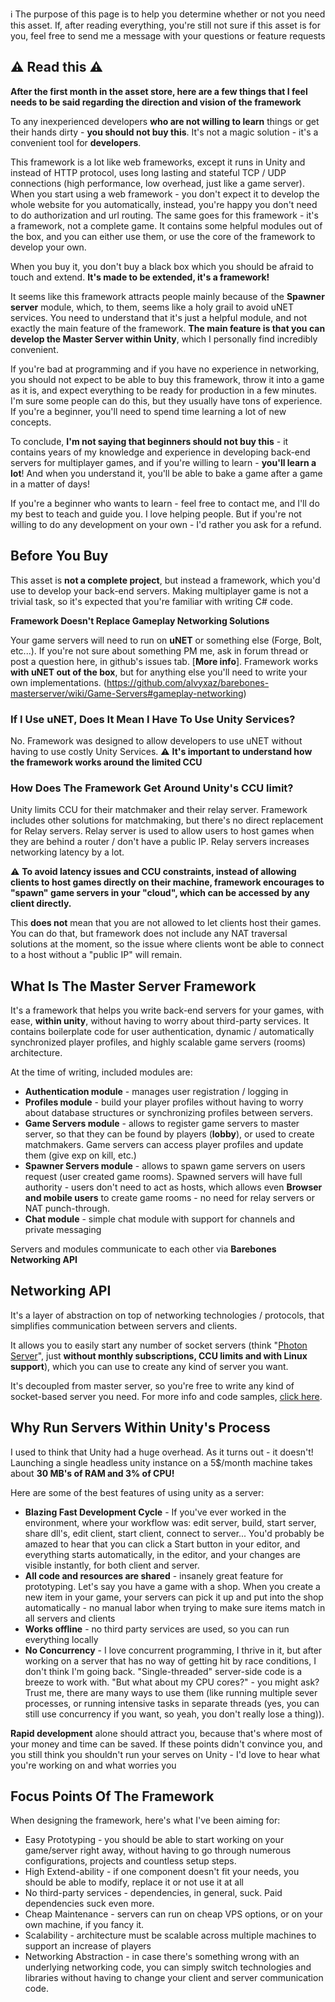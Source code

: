 :information_source: The purpose of this page is to help you determine whether or not you need this asset. If, after reading everything, you're still not sure if this asset is for you, feel free to send me a message with your questions or feature requests

## :warning: **Read this** :warning: 

**After the first month in the asset store, here are a few things that I feel needs to be said regarding the direction and vision of the framework**

To any inexperienced developers **who are not willing to learn** things or get their hands dirty - **you should not buy this**. It's not a magic solution - it's a convenient tool for **developers**.

 This framework is a lot like web frameworks, except it runs in Unity and instead of HTTP protocol, uses long lasting and stateful TCP / UDP connections (high performance, low overhead, just like a game server). When you start using a web framework - you don't expect it to develop the whole website for you automatically, instead, you're happy you don't need to do authorization and url routing. The same goes for this framework - it's a framework, not a complete game. It contains some helpful modules out of the box, and you can either use them, or use the core of the framework to develop your own.

When you buy it, you don't buy a black box which you should be afraid to touch and extend. **It's made to be extended, it's a framework!**

It seems like this framework attracts people mainly because of the **Spawner server** module, which, to them, seems like a holy grail to avoid uNET services. You need to understand that it's just a helpful module, and not exactly the main feature of the framework. **The main feature is that you can develop the Master Server within Unity**, which I personally find incredibly convenient.

If you're bad at programming and if you have no experience in networking, you should not expect to be able to buy this framework, throw it into a game as it is, and expect everything to be ready for production in a few minutes. I'm sure some people can do this, but they usually have tons of experience. If you're a beginner, you'll need to spend time learning a lot of new concepts.

To conclude, **I'm not saying that beginners should not buy this** - it contains years of my knowledge and experience in developing back-end servers for multiplayer games, and if you're willing to learn - **you'll learn a lot**! And when you understand it, you'll be able to bake a game after a game in a matter of days!

If you're a beginner who wants to learn - feel free to contact me, and I'll do my best to teach and guide you. I love helping people. But if you're not willing to do any development on your own - I'd rather you ask for a refund.

## Before You Buy

This asset is **not a complete project**, but instead a framework, which you'd use to develop your back-end servers. Making multiplayer game is not a trivial task, so it's expected that you're familiar with writing C# code.

**Framework Doesn't Replace Gameplay Networking Solutions**

Your game servers will need to run on **uNET** or something else (Forge, Bolt, etc...). If you're not sure about something PM me, ask in forum thread or post a question here, in github's issues tab. [**More info**]. Framework works **with uNET out of the box**, but for anything else you'll need to write your own implementations. (https://github.com/alvyxaz/barebones-masterserver/wiki/Game-Servers#gameplay-networking)

### If I Use uNET, Does It Mean I Have To Use Unity Services?

No. Framework was designed to allow developers to use uNET without having to use costly Unity Services. :warning: **It's important to understand how the framework works around the limited CCU**

### How Does The Framework Get Around Unity's CCU limit?

Unity limits CCU for their matchmaker and their relay server. Framework includes other solutions for matchmaking, but there's no direct replacement for Relay servers. Relay server is used to allow users to host games when they are behind a router / don't have a public IP. Relay servers increases networking latency by a lot.

⚠️ **To avoid latency issues and CCU constraints, instead of allowing clients to host games directly on their machine, framework encourages to "spawn" game servers in your "cloud", which can be accessed by any client directly.**

This **does not** mean that you are not allowed to let clients host their games. You can do that, but framework does not include any NAT traversal solutions at the moment, so the issue where clients wont be able to connect to a host without a "public IP" will remain.

## What Is The Master Server Framework

It's a framework that helps you write back-end servers for your games, with ease, **within unity**, without having to worry about third-party services. It contains boilerplate code for user authentication, dynamic / automatically synchronized player profiles, and highly scalable game servers (rooms) architecture. 

At the time of writing, included modules are:
* **Authentication module** - manages user registration / logging in
* **Profiles module** - build your player profiles without having to worry about database structures or synchronizing profiles between servers.
* **Game Servers module** - allows to register game servers to master server, so that they can be found by players (**lobby**), or used to create matchmakers. Game servers can access player profiles and update them (give exp on kill, etc.)
* **Spawner Servers module** - allows to spawn game servers on users request (user created game rooms). Spawned servers will have full authority - users don't need to act as hosts, which allows even **Browser and mobile users** to create game rooms - no need for relay servers or NAT punch-through.
* **Chat module** - simple chat module with support for channels and private messaging

Servers and modules communicate to each other via **Barebones Networking API**

## Networking API 

It's a layer of abstraction on top of networking technologies / protocols, that simplifies communication between servers and clients. 

It allows you to easily start any number of socket servers (think "[Photon Server](https://www.photonengine.com/en/OnPremise)", just **without monthly subscriptions, CCU limits and with Linux support**), which you can use to create any kind of server you want. 

It's decoupled from master server, so you're free to write any kind of socket-based server you need. For more info and code samples, [click here](https://github.com/alvyxaz/barebones-masterserver/wiki/Networking-API).

## Why Run Servers Within Unity's Process

I used to think that Unity had a huge overhead. As it turns out - it doesn't! Launching a single headless unity instance on a 5$/month machine takes about **30 MB's of RAM and 3% of CPU!**

Here are some of the best features of using unity as a server:
* **Blazing Fast Development Cycle** - If you've ever worked in the environment, where your workflow was: edit server, build, start server, share dll's, edit client, start client, connect to server... You'd probably be amazed to hear that you can click a Start button in your editor, and everything starts automatically, in the editor, and your changes are visible instantly, for both client and server.
* **All code and resources are shared** - insanely great feature for prototyping. Let's say you have a game with a shop. When you create a new item in your game, your servers can pick it up and put into the shop automatically - no manual labor when trying to make sure items match in all servers and clients
* **Works offline** - no third party services are used, so you can run everything locally
* **No Concurrency** - I love concurrent programming, I thrive in it, but after working on a server that has no way of getting hit by race conditions, I don't think I'm going back. "Single-threaded" server-side code is a breeze to work with. "But what about my CPU cores?" - you might ask? Trust me, there are many ways to use them (like running multiple sever processes, or running intensive tasks in separate threads (yes, you can still use concurrency if you want, so yeah, you don't really lose a thing)).

**Rapid development** alone should attract you, because that's where most of your money and time can be saved. If these points didn't convince you, and you still think you shouldn't run your serves on Unity - I'd love to hear what you're working on and what worries you

## Focus Points Of The Framework

When designing the framework, here's what I've been aiming for:
* Easy Prototyping - you should be able to start working on your game/server right away, without having to go through numerous configurations, projects and countless setup steps.
* High Extend-ability - if one component doesn't fit your needs, you should be able to modify, replace it or not use it at all
* No third-party services - dependencies, in general, suck. Paid dependencies suck even more.
* Cheap Maintenance - servers can run on cheap VPS options, or on your own machine, if you fancy it.
* Scalability - architecture must be scalable across multiple machines to support an increase of players
* Networking Abstraction - in case there's something wrong with an underlying networking code, you can simply switch technologies and libraries without having to change your client and server communication code.